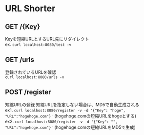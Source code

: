# URL Shorter
## GET /{Key}
Keyを短縮URLとするURL先にリダイレクト  
ex. `curl localhost:8080/test -v`

## GET /urls
登録されているURLを確認  
`curl localhost:8080/urls -v`

## POST /register
短縮URLの登録 短縮URLを指定しない場合は、MD5で自動生成される  
ex1. `curl localhost:8080/register -v -d '{"Key": "hoge", "URL":"hogehoge.com"}'` (hogehoge.comの短縮URLをhogeとする)  
ex2. `curl localhost:8080/register -v -d '{"Key": "", "URL":"hogehoge.com"}'` (hogehoge.comの短縮URLをMD5で生成)  